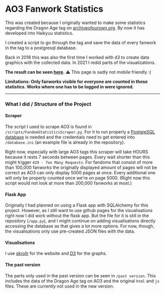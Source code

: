 # AO3 Fanwork Statistics

This was created because I originally wanted to make some statistics regarding the Dragon Age tag on [archiveofourown.org](http://archiveofourown.org). By now it has developed into Haikyuu statistics.

I created a script to go through the tag and save the data of every fanwork in the tag to a postgresql database.

Back in 2018 this was also the first time I worked with d3 to create data graphics with the collected data.
In 2021 I redid parts of the visualizations.

**The result can be seen [here](https://leats.github.io/AO3FanworkStatistics/).**
⚠️ This page is sadly not mobile friendly :(

**Limitations: Only fanworks visible for everyone are counted in these statistics. Works where one has to be logged in were ignored.**

---
### What I did / Structure of the Project


#### Scraper
The script I used to scrape AO3 is found in `/scripts/FandomStatisticsScraper.py`. For it to run properly a [PostgreSQL database](https://www.postgresql.org/download/) is needed and the credentials need to get entered into `/database.ini` (an example file is already in the repository).

Right now, especially with large AO3 tags this scraper will take HOURS because it rests 7 seconds between pages. Every wait shorter than this might trigger `429 - Too Many Requests`. For fandoms that consist of more than 100,000 fanworks the originally displayed amount of pages will not be correct as AO3 can only display 5000 pages at once. Every additional one will only be properly counted once we're on page 5000. (Right now this script would not look at more than 200,000 fanworks at most.)

#### Flask App
Originally I had planned on using a Flask app with SQLAlchemy for this project. However, as I still want to use github pages for the visualisations right now I did work without the flask app. But the file for it is still in the repository (`/app.py`), and I might continue on adding visualisations directly accessing the database as that gives a lot more options. For now, though, the visualisations only use pre-created JSON files with the data.

#### Visualisations
I use [skrollr](https://github.com/Prinzhorn/skrollr) for the website and [D3](https://d3js.org/) for the graphs.

#### The past version
The parts only used in the past version can be seen in `/past version`. This includes the data of the Dragon Age tag on AO3 and the original `html` and `js` files. These are currently not used in the new version.